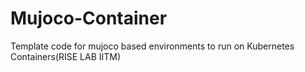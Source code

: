 # Mujoco-Container
Template code for mujoco based environments to run on Kubernetes Containers(RISE LAB IITM)
